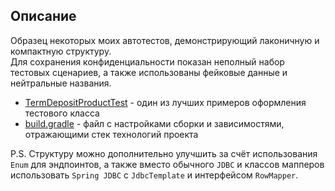 ## Описание
Образец некоторых моих автотестов, демонстрирующий лаконичную и компактную структуру.  
Для сохранения конфиденциальности показан неполный набор тестовых сценариев, а также использованы фейковые данные и нейтральные названия.

- [TermDepositProductTest](https://github.com/1stFunt/Backend_autotests/blob/main/app/src/test/java/depositService/TermDepositProductTest.java) - один из лучших примеров оформления тестового класса
- [build.gradle](https://github.com/1stFunt/Backend_autotests/blob/main/app/build.gradle) - файл с настройками сборки и зависимостями, отражающими стек технологий проекта

P.S. Структуру можно дополнительно улучшить за счёт использования `Enum` для эндпоинтов, а также вместо обычного `JDBC` и классов мапперов использовать `Spring JDBC` с `JdbcTemplate` и интерфейсом `RowMapper`.

